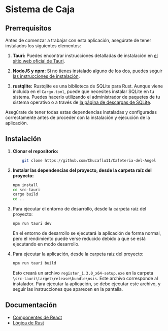 # Sistema de Caja

## Prerrequisitos

Antes de comenzar a trabajar con esta aplicación, asegúrate de tener instalados los siguientes elementos:

1. **Tauri:** Puedes encontrar instrucciones detalladas de instalación en [el sitio web oficial de Tauri](https://tauri.app/).

2. **NodeJS y npm:** Si no tienes instalado alguno de los dos, puedes seguir [las instrucciones de instalación](https://es.reactjs.org/docs/getting-started.html).

3. **rustqlite:** Rustqlite es una biblioteca de SQLite para Rust. Aunque viene incluida en el `Cargo.toml`, puede que necesites instalar SQLite en tu sistema. Puedes hacerlo utilizando el administrador de paquetes de tu sistema operativo o a través de [la página de descargas de SQLite](https://www.sqlite.org/download.html).

Asegúrate de tener todas estas dependencias instaladas y configuradas correctamente antes de proceder con la instalación y ejecución de la aplicación.

## Instalación

1. **Clonar el repositorio:**

    ```Bash
        git clone https://github.com/Chucaflu11/Cafeteria-del-Angel
    ```

2. **Instalar las dependencias del proyecto, desde la carpeta raíz del proyecto:**

    ```bash
    npm install
    cd src-tauri
    cargo build
    cd ..
    ```

3. Para ejecutar el entorno de desarrollo, desde la carpeta raíz del proyecto:

    ```bash
    npm run tauri dev
    ```

    En el entorno de desarrollo se ejecutará la aplicación de forma normal, pero el rendimiento puede verse reducido debido a que se está ejecutando en modo desarrollo.

4. Para ejecutar la aplicación, desde la carpeta raíz del proyecto:

    ```bash
    npm run tauri build
    ```

    Esto creará un archivo `register_1.3.0_x64-setup.exe` en la carpeta `\src-tauri\target\release\bundle\nsis`.
    Este archivo corresponde al instalador. Para ejecutar la aplicación, se debe ejecutar este archivo, y seguir las instrucciones que aparecen en la pantalla.

## Documentación

* [Componentes de React](docs/componentes.md)
* [Lógica de Rust](docs/main-rs.md)
